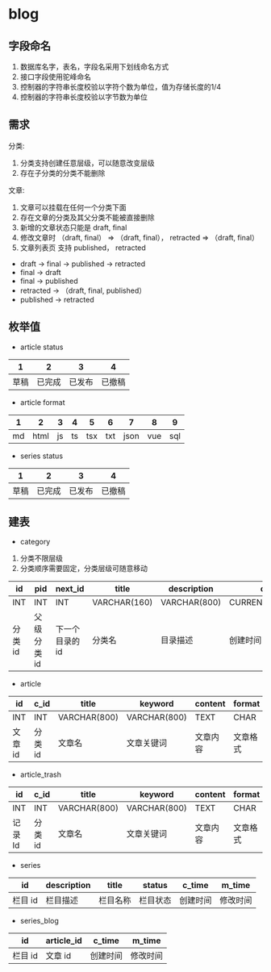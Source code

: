 # blog

## 字段命名

1. 数据库名字，表名，字段名采用下划线命名方式
2. 接口字段使用驼峰命名
3. 控制器的字符串长度校验以字符个数为单位，值为存储长度的1/4
4. 控制器的字符串长度校验以字节数为单位

## 需求

分类:

1. 分类支持创建任意层级，可以随意改变层级
2. 存在子分类的分类不能删除

文章:

1. 文章可以挂载在任何一个分类下面
2. 存在文章的分类及其父分类不能被直接删除
3. 新增的文章状态只能是 draft, final
4. 修改文章时 （draft, final） => （draft, final）， retracted => （draft, final）
5. 文章列表页 支持 published， retracted
- draft -> final -> published -> retracted
- final -> draft
- final -> published
- retracted -> （draft, final, published）
- published -> retracted

## 枚举值

- article status

| 1    | 2      | 3      | 4      |
| ---- | ------ | ------ | ------ |
| 草稿 | 已完成 | 已发布 | 已撤稿 |

- article format

| 1   | 2    | 3   | 4   | 5   | 6   | 7    | 8   | 9   |
| --- | ---- | --- | --- | --- | --- | ---- | --- | --- |
| md  | html | js  | ts  | tsx | txt | json | vue | sql |

- series status

| 1    | 2      | 3      | 4      |
| ---- | ------ | ------ | ------ |
| 草稿 | 已完成 | 已发布 | 已撤稿 |

## 建表

- category

1. 分类不限层级
2. 分类顺序需要固定，分类层级可随意移动

| id      | pid         | next_id        | title        | description  | c_time            | m_time            |
| ------- | ----------- | -------------- | ------------ | ------------ | ----------------- | ----------------- |
| INT     | INT         | INT            | VARCHAR(160) | VARCHAR(800) | CURRENT_TIMESTAMP | CURRENT_TIMESTAMP |
| 分类 id | 父级分类 id | 下一个目录的id | 分类名       | 目录描述     | 创建时间          | 修改时间          |

- article

| id      | c_id    | title        | keyword      | content  | format   | file_name    | status   | c_time            | m_time            |
| ------- | ------- | ------------ | ------------ | -------- | -------- | ------------ | -------- | ----------------- | ----------------- |
| INT     | INT     | VARCHAR(800) | VARCHAR(800) | TEXT     | CHAR     | VARCHAR(400) | CHAR     | CURRENT_TIMESTAMP | CURRENT_TIMESTAMP |
| 文章 id | 分类 id | 文章名       | 文章关键词   | 文章内容 | 文章格式     | 文件名       | 文章状态 | 创建时间          | 修改时间          |

- article_trash

| id      | c_id    | title        | keyword      | content  | format   | file_name    | status   | c_time            | m_time            |
| ------- | ------- | ------------ | ------------ | -------- | -------- | ------------ | -------- | ----------------- | ----------------- |
| INT     | INT     | VARCHAR(800) | VARCHAR(800) | TEXT     | CHAR     | VARCHAR(400) | CHAR     | CURRENT_TIMESTAMP | CURRENT_TIMESTAMP |
| 记录 Id | 分类 id | 文章名       | 文章关键词   | 文章内容 | 文章格式     | 文件名       | 文章状态 | 创建时间          | 修改时间          |

- series

| id      | description | title    | status   | c_time   | m_time   |
| ------- | ----------- | -------- | -------- | -------- | -------- |
| 栏目 id | 栏目描述    | 栏目名称 | 栏目状态 | 创建时间 | 修改时间 |

- series_blog

| id      | article_id | c_time   | m_time   |
| ------- | ---------- | -------- | -------- |
| 栏目 id | 文章 id    | 创建时间 | 修改时间 |
